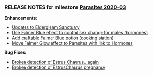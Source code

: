 ### RELEASE NOTES for milestone [Parasites 2020-03](https://github.com/SkyrimLL/SkLLmods/milestone/62?closed=1) 
**Enhancements:** 
- [Updates to Eldergleam Sanctuary](https://github.com/SkyrimLL/SkLLmods/issues/845)
- [Use Falmer Blue effect to control sex change for males (hormones)](https://github.com/SkyrimLL/SkLLmods/issues/841)
- [Add craftable Falmer Blue potion (cooking station)](https://github.com/SkyrimLL/SkLLmods/issues/840)
- [Move Falmer Glow effect to Parasites with link to Hormones](https://github.com/SkyrimLL/SkLLmods/issues/839)

**Bug Fixes:** 
- [Broken detection of Estrus Chaurus.. again](https://github.com/SkyrimLL/SkLLmods/issues/779)
- [Broken detection of EstrusChaurus pregnancy](https://github.com/SkyrimLL/SkLLmods/issues/727)

